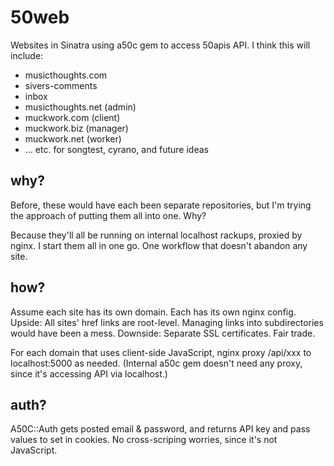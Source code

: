 # 50web

Websites in Sinatra using a50c gem to access 50apis API.  I think this will include:

* musicthoughts.com
* sivers-comments
* inbox
* musicthoughts.net (admin)
* muckwork.com (client)
* muckwork.biz (manager)
* muckwork.net (worker)
* … etc. for songtest, cyrano, and future ideas

## why?

Before, these would have each been separate repositories, but I'm trying the approach of putting them all into one.  Why?

Because they'll all be running on internal localhost rackups, proxied by nginx.  I start them all in one go.  One workflow that doesn't abandon any site.

## how?

Assume each site has its own domain.  Each has its own nginx config.
Upside: All sites' href links are root-level.  Managing links into subdirectories would have been a mess.
Downside: Separate SSL certificates.  Fair trade.

For each domain that uses client-side JavaScript, nginx proxy /api/xxx to localhost:5000 as needed.
(Internal a50c gem doesn't need any proxy, since it's accessing API via localhost.)

## auth?

A50C::Auth gets posted email & password, and returns API key and pass values to set in cookies.  No cross-scriping worries, since it's not JavaScript.

